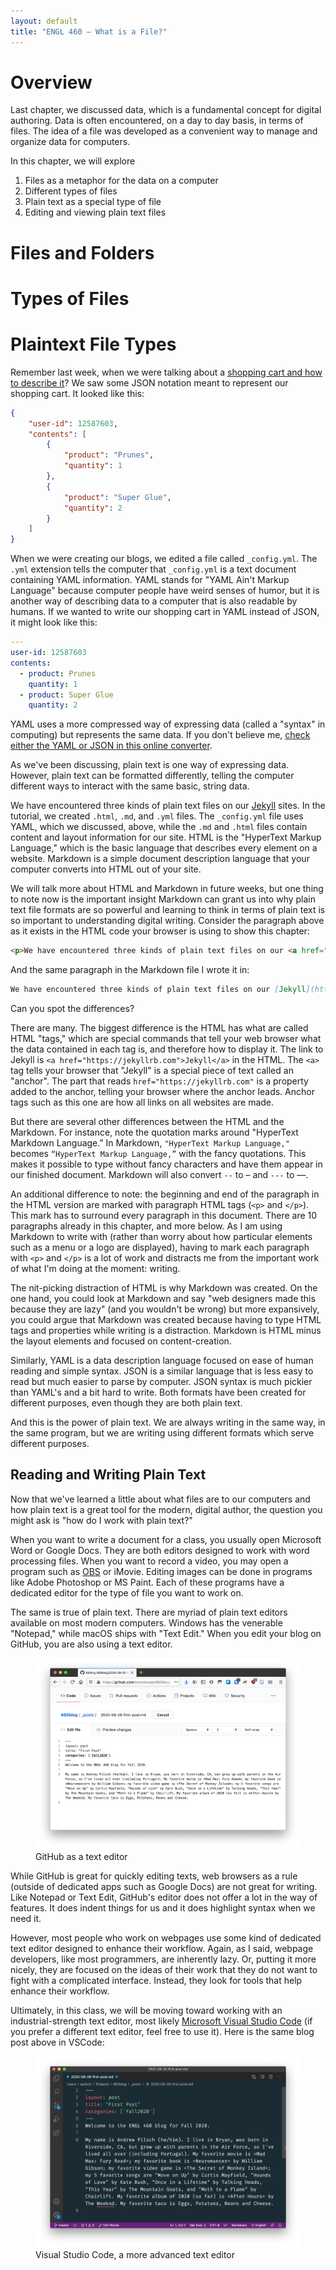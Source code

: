```yaml
---
layout: default
title: "ENGL 460 – What is a File?"
---
```


# Overview

Last chapter, we discussed data, which is a fundamental concept for digital authoring. Data is often encountered, on a day to day basis, in terms of files. The idea of a file was developed as a convenient way to manage and organize data for computers.

In this chapter, we will explore

1. Files as a metaphor for the data on a computer
1. Different types of files
1. Plain text as a special type of file
1. Editing and viewing plain text files

# Files and Folders

# Types of Files

# Plaintext File Types

Remember last week, when we were talking about a [shopping cart and how to describe it](#combining-lists-and-dictionaries)? We saw some JSON notation meant to represent our shopping cart. It looked like this:

~~~json
{
	"user-id": 12587603,
	"contents": [
		{
			"product": "Prunes",
			"quantity": 1
		},
		{
			"product": "Super Glue",
			"quantity": 2
		}
	]
}
~~~

When we were creating our blogs, we edited a file called `_config.yml`. The `.yml` extension tells the computer that `_config.yml` is a text document containing YAML information. YAML stands for "YAML Ain't Markup Language" because computer people have weird senses of humor, but it is another way of describing data to a computer that is also readable by humans. If we wanted to write our shopping cart in YAML instead of JSON, it might look like this:

~~~yaml
---
user-id: 12587603
contents:
  - product: Prunes
    quantity: 1
  - product: Super Glue
    quantity: 2
~~~

YAML uses a more compressed way of expressing data (called a "syntax" in computing) but represents the same data. If you don't believe me, [check either the YAML or JSON in this online converter](https://www.json2yaml.com/convert-yaml-to-json).

As we've been discussing, plain text is one way of expressing data. However, plain text can be formatted differently, telling the computer different ways to interact with the same basic, string data.

We have encountered three kinds of plain text files on our [Jekyll](https://jekyllrb.com) sites. In the tutorial, we created `.html`, `.md`, and `.yml` files. The `_config.yml` file uses YAML, which we discussed, above, while the `.md` and `.html` files contain content and layout information for our site. HTML is the "HyperText Markup Language," which is the basic language that describes every element on a website. Markdown is a simple document description language that your computer converts into HTML out of your site.

We will talk more about HTML and Markdown in future weeks, but one thing to note now is the important insight Markdown can grant us into why plain text file formats are so powerful and learning to think in terms of plain text is so important to understanding digital writing. Consider the paragraph above as it exists in the HTML code your browser is using to show this chapter:

~~~html
<p>We have encountered three kinds of plain text files on our <a href="https://jekyllrb.com">Jekyll</a> sites. In the tutorial, we created <code class="language-plaintext highlighter-rouge">.html</code>, <code class="language-plaintext highlighter-rouge">.md</code>, and <code class="language-plaintext highlighter-rouge">.yml</code> files. The <code class="language-plaintext highlighter-rouge">_config.yml</code> file uses YAML, which we discussed, above, while the <code class="language-plaintext highlighter-rouge">.md</code> and <code class="language-plaintext highlighter-rouge">.html</code> files contain content and layout information for our site. HTML is the “HyperText Markup Language,” which is the basic language that describes every element on a website. Markdown is a simple document description language that your computer converts into HTML out of your site.</p>
~~~

And the same paragraph in the Markdown file I wrote it in:

~~~markdown
We have encountered three kinds of plain text files on our [Jekyll](https://jekyllrb.com) sites. In the tutorial, we created `.html`, `.md`, and `.yml` files. The `_config.yml` file uses YAML, which we discussed, above, while the `.md` and `.html` files contain content and layout information for our site. HTML is the "HyperText Markup Language," which is the basic language that describes every element on a website. Markdown is a simple document description language that your computer converts into HTML out of your site.
~~~

Can you spot the differences?

There are many. The biggest difference is the HTML has what are called HTML "tags," which are special commands that tell your web browser what the data contained in each tag is, and therefore how to display it. The link to Jekyll is `<a href="https://jekyllrb.com">Jekyll</a>` in the HTML. The `<a>` tag tells your browser that "Jekyll" is a special piece of text called an "anchor". The part that reads `href="https://jekyllrb.com"` is a property added to the anchor, telling your browser where the anchor leads. Anchor tags such as this one are how all links on all websites  are made.

But there are several other differences between the HTML and the Markdown. For instance, note the quotation marks around "HyperText Markdown Language." In Markdown, `"HyperText Markup Language,"` becomes `“HyperText Markup Language,”` with the fancy quotations. This makes it possible to type without fancy characters and have them appear in our finished document. Markdown will also convert `--` to – and `---` to —.

An additional difference to note: the beginning and end of the paragraph in the HTML version are marked with paragraph HTML tags (`<p>` and `</p>`). This mark has to surround every paragraph in this document. There are 10 paragraphs already in this chapter, and more below. As I am using Markdown to write with (rather than worry about how particular elements such as a menu or a logo are displayed), having to mark each paragraph with `<p>` and `</p>` is a lot of work and distracts me from the important work of what I'm doing at the moment: writing.

The nit-picking distraction of HTML is why Markdown was created. On the one hand, you could look at Markdown and say "web designers made this because they are lazy" (and you wouldn't be wrong) but more expansively, you could argue that Markdown was created because having to type HTML tags and properties while writing is a distraction. Markdown is HTML minus the layout elements and focused on content-creation.

Similarly, YAML is a data description language focused on ease of human reading and simple syntax. JSON is a similar language that is less easy to read but much easier to parse by computer. JSON syntax is much pickier than YAML's and a bit hard to write. Both formats have been created for different purposes, even though they are both plain text.

And this is the power of plain text. We are always writing in the same way, in the same program, but we are writing using different formats which serve different purposes.

## Reading and Writing Plain Text

Now that we've learned a little about what files are to our computers and how plain text is a great tool for the modern, digital author, the question you might ask is "how do I work with plain text?"

When you want to write a document for a class, you usually open Microsoft Word or Google Docs. They are both editors designed to work with word processing files. When you want to record a video, you may open a program such as [OBS](https://obsproject.com/) or iMovie. Editing images can be done in programs like Adobe Photoshop or MS Paint. Each of these programs have a dedicated editor for the type of file you want to work on.

The same is true of plain text. There are myriad of plain text editors available on most modern computers. Windows has the venerable "Notepad," while macOS ships with "Text Edit." When you edit your blog on GitHub, you are also using a text editor.

<figure>
<img src="./images/files-gh-text-edit.png" alt="GitHub as a text editor">
<figcaption>GitHub as a text editor</figcaption>
</figure>

While GitHub is great for quickly editing texts, web browsers as a rule (outside of dedicated apps such as Google Docs) are not great for writing. Like Notepad or Text Edit, GitHub's editor does not offer a lot in the way of features. It does indent things for us and it does highlight syntax when we need it.

However, most people who work on webpages use some kind of dedicated text editor designed to enhance their workflow. Again, as I said, webpage developers, like most programmers, are inherently lazy. Or, putting it more nicely, they are focused on the ideas of their work that they do not want to fight with a complicated interface. Instead, they look for tools that help enhance their workflow.

Ultimately, in this class, we will be moving toward working with an industrial-strength text editor, most likely [Microsoft Visual Studio Code](https://code.visualstudio.com/) (if you prefer a different text editor, feel free to use it). Here is the same blog post above in VSCode:

<figure>
<img src="./images/files-vscode.png" alt="Visual Studio Code, a more advanced text editor">
<figcaption>Visual Studio Code, a more advanced text editor</figcaption>
</figure>
